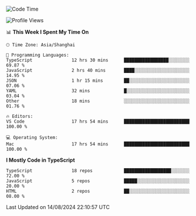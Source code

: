 <!--START_SECTION:waka-->
![Code Time](http://img.shields.io/badge/Code%20Time-6%2C544%20hrs%2022%20mins-blue)

![Profile Views](http://img.shields.io/badge/Profile%20Views-0-blue)

📊 **This Week I Spent My Time On** 

```text
🕑︎ Time Zone: Asia/Shanghai

💬 Programming Languages: 
TypeScript               12 hrs 30 mins      █████████████████░░░░░░░░   69.87 % 
JavaScript               2 hrs 40 mins       ████░░░░░░░░░░░░░░░░░░░░░   14.95 % 
JSON                     1 hr 15 mins        ██░░░░░░░░░░░░░░░░░░░░░░░   07.06 % 
YAML                     32 mins             █░░░░░░░░░░░░░░░░░░░░░░░░   03.04 % 
Other                    18 mins             ░░░░░░░░░░░░░░░░░░░░░░░░░   01.76 % 

🔥 Editors: 
VS Code                  17 hrs 54 mins      █████████████████████████   100.00 % 

💻 Operating System: 
Mac                      17 hrs 54 mins      █████████████████████████   100.00 % 
```

**I Mostly Code in TypeScript** 

```text
TypeScript               18 repos            ██████████████████░░░░░░░   72.00 % 
JavaScript               5 repos             █████░░░░░░░░░░░░░░░░░░░░   20.00 % 
HTML                     2 repos             ██░░░░░░░░░░░░░░░░░░░░░░░   08.00 % 
```




 Last Updated on 14/08/2024 22:10:57 UTC
<!--END_SECTION:waka-->
